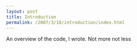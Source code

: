 ```yaml
--- 
layout: post
title: Introduction
permalink: /2007/3/18/introduction/index.html
---
```

<p>An overview of the code, I wrote. Not more not less</p>
